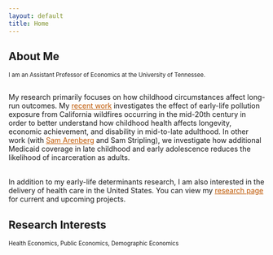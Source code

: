 ```yaml
---
layout: default
title: Home
---
```


## About Me
<p align="justify" style="font-size:80%;"> I am an Assistant Professor of Economics at the University of Tennessee. <br/>
<br/>  
  
My research primarily focuses on how childhood circumstances affect long-run outcomes. My <a href="https://sethneller.github.io/papers/Ashes_to_Ashes_Working_Paper.pdf" style="color:#bf5700;">recent work</a> investigates the effect of early-life pollution exposure from California wildfires occurring in the mid-20th century in order to better understand how childhood health affects longevity, economic achievement, and disability in mid-to-late adulthood. In other work (with <a href="https://samuelarenberg.com/" style="color:#bf5700;">Sam Arenberg</a> and Sam Stripling), we investigate how additional Medicaid coverage in late childhood and early adolescence reduces the likelihood of incarceration as adults. <br/>
<br/>
  
In addition to my early-life determinants research, I am also interested in the delivery of health care in the United States. You can view my <a href="https://sethneller.github.io/research.html" style="color:#bf5700;">research page</a> for current and upcoming projects.  </p>

## Research Interests
<p style="font-size:80%;">
Health Economics, Public Economics, Demographic Economics
</p>
